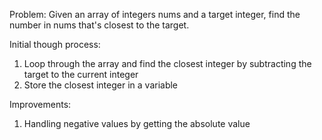 Problem: 
Given an array of integers nums and a target integer, find the number in nums that's closest to the target.

Initial though process:
1. Loop through the array and find the closest integer by subtracting the target to the current integer
2. Store the closest integer in a variable

Improvements:
1. Handling negative values by getting the absolute value